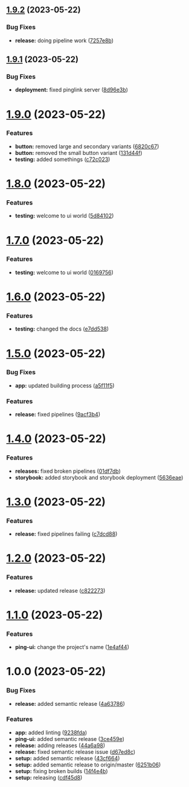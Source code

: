 ## [1.9.2](https://github.com/JoshuaKeys/ping-ui/compare/v1.9.1...v1.9.2) (2023-05-22)


### Bug Fixes

* **release:** doing pipeline work ([7257e8b](https://github.com/JoshuaKeys/ping-ui/commit/7257e8ba11c4f3391102bac674153a330ccc04f7))

## [1.9.1](https://github.com/JoshuaKeys/ping-ui/compare/v1.9.0...v1.9.1) (2023-05-22)


### Bug Fixes

* **deployment:** fixed pinglink server ([8d96e3b](https://github.com/JoshuaKeys/ping-ui/commit/8d96e3b4696e30edd65dac639bfd342de9887c0a))

# [1.9.0](https://github.com/JoshuaKeys/ping-ui/compare/v1.8.0...v1.9.0) (2023-05-22)


### Features

* **button:** removed large and secondary variants ([6820c67](https://github.com/JoshuaKeys/ping-ui/commit/6820c67b967ba8e3e3b25d39d559aad430355f45))
* **button:** removed the small button variant ([131d44f](https://github.com/JoshuaKeys/ping-ui/commit/131d44f047b428ac2418f5866ac5d329c1367cbe))
* **testing:** added somethings ([c72c023](https://github.com/JoshuaKeys/ping-ui/commit/c72c02399ece912346c7d60fa7ffca7eb6ed4e7b))

# [1.8.0](https://github.com/JoshuaKeys/ping-ui/compare/v1.7.0...v1.8.0) (2023-05-22)


### Features

* **testing:** welcome to ui world ([5d84102](https://github.com/JoshuaKeys/ping-ui/commit/5d84102571173754642b77f95984f43c31d88203))

# [1.7.0](https://github.com/JoshuaKeys/ping-ui/compare/v1.6.0...v1.7.0) (2023-05-22)


### Features

* **testing:** welcome to ui world ([0169756](https://github.com/JoshuaKeys/ping-ui/commit/0169756a14a18b3d2e226bbf964c78fa667840a5))

# [1.6.0](https://github.com/JoshuaKeys/ping-ui/compare/v1.5.0...v1.6.0) (2023-05-22)


### Features

* **testing:** changed the docs ([e7dd538](https://github.com/JoshuaKeys/ping-ui/commit/e7dd538cc0c0d2bce2e3c0c3ee65ef58ea20780b))

# [1.5.0](https://github.com/JoshuaKeys/ping-ui/compare/v1.4.0...v1.5.0) (2023-05-22)


### Bug Fixes

* **app:** updated building process ([a5f11f5](https://github.com/JoshuaKeys/ping-ui/commit/a5f11f567f5902f0b9a38316e01f81483efa1850))


### Features

* **release:** fixed pipelines ([9acf3b4](https://github.com/JoshuaKeys/ping-ui/commit/9acf3b472967ec2f2dac31e4375ce853d076480b))

# [1.4.0](https://github.com/JoshuaKeys/ping-ui/compare/v1.3.0...v1.4.0) (2023-05-22)


### Features

* **releases:** fixed broken pipelines ([01df7db](https://github.com/JoshuaKeys/ping-ui/commit/01df7dbf89309b79ff61fae05f82194a6b6a0ce5))
* **storybook:** added storybook and storybook deployment ([5636eae](https://github.com/JoshuaKeys/ping-ui/commit/5636eaeeabb9b40198b7e5b234893943b2ab86b9))

# [1.3.0](https://github.com/JoshuaKeys/ping-ui/compare/v1.2.0...v1.3.0) (2023-05-22)


### Features

* **release:** fixed pipelines failing ([c7dcd88](https://github.com/JoshuaKeys/ping-ui/commit/c7dcd8866a392e7c8d2a177908e620403de96a29))

# [1.2.0](https://github.com/JoshuaKeys/ping-ui/compare/v1.1.0...v1.2.0) (2023-05-22)


### Features

* **release:** updated release ([c822273](https://github.com/JoshuaKeys/ping-ui/commit/c822273039bc4632d26f6ed14e9e7d54ebbaa9f7))

# [1.1.0](https://github.com/JoshuaKeys/ping-ui/compare/v1.0.0...v1.1.0) (2023-05-22)


### Features

* **ping-ui:** change the project's name ([1e4af44](https://github.com/JoshuaKeys/ping-ui/commit/1e4af44d942d66811f2cd12ef2f3a000392883e1))

# 1.0.0 (2023-05-22)


### Bug Fixes

* **release:** added semantic release ([4a63786](https://github.com/JoshuaKeys/ping-ui/commit/4a63786bf7257448acc9edd21ab05072fd0e2885))


### Features

* **app:** added linting ([9238fda](https://github.com/JoshuaKeys/ping-ui/commit/9238fda2a16cdd8e076f403e9d9676e0005618bf))
* **ping-ui:** added semantic release ([3ce459e](https://github.com/JoshuaKeys/ping-ui/commit/3ce459e698fcb4f9bc4071d7f3443d7051a4a4d5))
* **release:** adding releases ([44a6a98](https://github.com/JoshuaKeys/ping-ui/commit/44a6a988ce91d19e0a1d7eedae1bb665825a6f57))
* **release:** fixed semantic release issue ([d67ed8c](https://github.com/JoshuaKeys/ping-ui/commit/d67ed8ca4c05e2c1d5657e558232caacf82be87c))
* **setup:** added semantic release ([43cf664](https://github.com/JoshuaKeys/ping-ui/commit/43cf664b88db1377d32c379885f7f13eec053753))
* **setup:** added semantic release to origin/master ([6251b06](https://github.com/JoshuaKeys/ping-ui/commit/6251b062c67a93d9a9c1675d3c91ef8069c11e5f))
* **setup:** fixing broken builds ([14f4e4b](https://github.com/JoshuaKeys/ping-ui/commit/14f4e4bd8e286c6a4adc53b8705f0668c576d703))
* **setup:** releasing ([cdf45d8](https://github.com/JoshuaKeys/ping-ui/commit/cdf45d86f9b2299f41664ff3afaa43bb451f9e2f))

